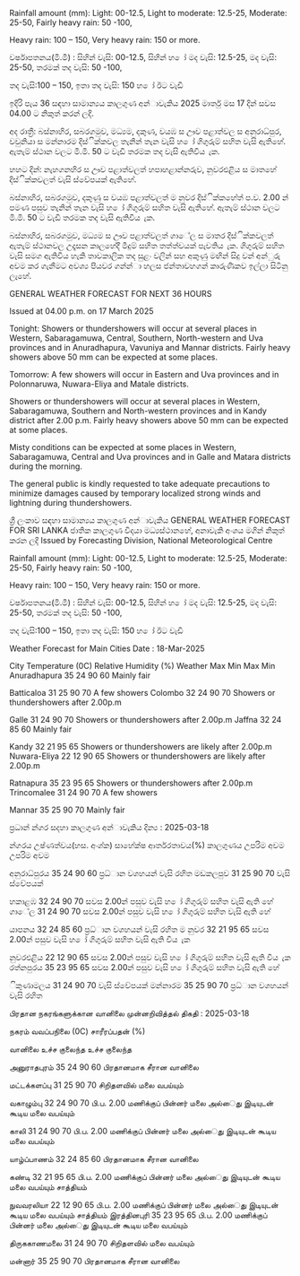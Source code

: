 Rainfall amount (mm): Light: 00-12.5, Light to moderate: 12.5-25, Moderate: 25-50, Fairly heavy rain: 50 -100,

Heavy rain: 100 – 150, Very heavy rain: 150 or more.

වර්ෂාපතනය(මි.මී) : සිහින් වැසි: 00-12.5, සිහින් හ ෝ මද වැසි: 12.5-25, මද වැසි: 25-50, තරමක් තද වැසි: 50 -100,

තද වැසි:100 – 150, ඉතා තද වැසි: 150 හ ෝ ඊට වැඩි

ඉදිරි පැය 36 සඳහා සාමාන්‍යය කාලගුණ අන්‍ාවැකිය 2025 මාර්තු මස 17 දින්‍ සවස 04.00 ට නිකුත් කරන්‍ ලදි.

අද රාත්‍රී: බස්නාහිර, සබරගමුව, මධ්‍යම, දකුණ, වයඹ ස ඌව පළාත්වල ස අනුරාධ්‍පුර, වවුනියා ස මන්නාරම දිස්ික්කවල තැනින් තැන වැසි හ ෝ ගිගුරුම් සහිත වැසි ඇතිහේ. ඇතැම් ස්ථාන වලට මි.මි. 50 ට වැඩි තරමක තද වැසි ඇතිවිය ැක.

හහට දින්‍: නැහගනහිර ස ඌව පළාත්වලත් හපාහළාන්නරුව, නුවරඑළිය ස මාතහේ දිස්ික්කවලත් වැසි ස්වේපයක් ඇතිහේ.

බස්නාහිර, සබරගමුව, දකුණු ස වයඹ පළාත්වලත් ම නුවර දිස්ික්කහේත් ප.ව. 2.00 න් පමණ පසුව තැනින් තැන වැසි හ ෝ ගිගුරුම් සහිත වැසි ඇතිහේ. ඇතැම් ස්ථාන වලට මි.මි. 50 ට වැඩි තරමක තද වැසි ඇතිවිය ැක.

බස්නාහිර, සබරගමුව, මධ්‍යම ස ඌව පළාත්වලත් ගාේල ස මාතර දිස්ික්කවලත් ඇතැම් ස්ථානවල උදෑසන කාලහේදී මීදුම් සහිත තත්ත්වයක් පැවතිය ැක. ගිගුරුම් සහිත වැසි සමග ඇතිවිය හැකි තාවකාලික තද සුළං වලින් සහ අකුණු මඟින් සිදු වන්‍ අන්‍ුරු අවම කර ගැනීමට අවශ්‍ය පියවර ගන්න්‍ා හලස ජන්‍තාවහගන් කාරුණිකව ඉල්ලා සිටිනු ලැහේ.

GENERAL WEATHER FORECAST FOR NEXT 36 HOURS

Issued at 04.00 p.m. on 17 March 2025

Tonight: Showers or thundershowers will occur at several places in Western, Sabaragamuwa, Central, Southern, North-western and Uva provinces and in Anuradhapura, Vavuniya and Mannar districts. Fairly heavy showers above 50 mm can be expected at some places.

Tomorrow: A few showers will occur in Eastern and Uva provinces and in Polonnaruwa, Nuwara-Eliya and Matale districts.

Showers or thundershowers will occur at several places in Western, Sabaragamuwa, Southern and North-western provinces and in Kandy district after 2.00 p.m. Fairly heavy showers above 50 mm can be expected at some places.

Misty conditions can be expected at some places in Western, Sabaragamuwa, Central and Uva provinces and in Galle and Matara districts during the morning.

The general public is kindly requested to take adequate precautions to minimize damages caused by temporary localized strong winds and lightning during thundershowers.

ශ්‍රී ලංකාව සඳහා සාමාන්‍යය කාලගුණ අන්‍ාවැකිය GENERAL WEATHER FORECAST FOR SRI LANKA ජාතික කාලගුණ විදයා මධ්‍යස්ථානහේ, අනාවැකි අංශය මගින් නිකුත් කරන ලදි Issued by Forecasting Division, National Meteorological Centre

Rainfall amount (mm): Light: 00-12.5, Light to moderate: 12.5-25, Moderate: 25-50, Fairly heavy rain: 50 -100,

Heavy rain: 100 – 150, Very heavy rain: 150 or more.

වර්ෂාපතනය(මි.මී) : සිහින් වැසි: 00-12.5, සිහින් හ ෝ මද වැසි: 12.5-25, මද වැසි: 25-50, තරමක් තද වැසි: 50 -100,

තද වැසි:100 – 150, ඉතා තද වැසි: 150 හ ෝ ඊට වැඩි

Weather Forecast for Main Cities Date : 18-Mar-2025

City Temperature (0C) Relative Humidity (%) Weather Max Min Max Min Anuradhapura 35 24 90 60 Mainly fair

Batticaloa 31 25 90 70 A few showers Colombo 32 24 90 70 Showers or thundershowers after 2.00p.m

Galle 31 24 90 70 Showers or thundershowers after 2.00p.m Jaffna 32 24 85 60 Mainly fair

Kandy 32 21 95 65 Showers or thundershowers are likely after 2.00p.m Nuwara-Eliya 22 12 90 65 Showers or thundershowers are likely after 2.00p.m

Ratnapura 35 23 95 65 Showers or thundershowers after 2.00p.m Trincomalee 31 24 90 70 A few showers

Mannar 35 25 90 70 Mainly fair

ප්‍රධාන්‍ න්‍ගර සදහා කාලගුණ අන්‍ාවැකිය දින්‍ය : 2025-03-18

න්‍ගරය උෂ්ණත්වය(හස. අංශ්‍ක) සාහේක්ෂ ආර්තරතාවය(%) කාලගුණය උපරිම අවම උපරිම අවම

අනුරාධ්‍පුරය 35 24 90 60 ප්‍රධ්‍ාන වශහයන් වැසි රහිත මඩකලපුව 31 25 90 70 වැසි ස්වේපයක්

හකාළඹ 32 24 90 70 සවස 2.00න් පසුව වැසි හ ෝ ගිගුරුම් සහිත වැසි ඇති හේ ගාේල 31 24 90 70 සවස 2.00න් පසුව වැසි හ ෝ ගිගුරුම් සහිත වැසි ඇති හේ

යාපනය 32 24 85 60 ප්‍රධ්‍ාන වශහයන් වැසි රහිත ම නුවර 32 21 95 65 සවස 2.00න් පසුව වැසි හ ෝ ගිගුරුම් සහිත වැසි ඇති විය ැක

නුවරඑළිය 22 12 90 65 සවස 2.00න් පසුව වැසි හ ෝ ගිගුරුම් සහිත වැසි ඇති විය ැක රත්නපුරය 35 23 95 65 සවස 2.00න් පසුව වැසි හ ෝ ගිගුරුම් සහිත වැසි ඇති හේ

ිකුණාමලය 31 24 90 70 වැසි ස්වේපයක් මන්නාරම 35 25 90 70 ප්‍රධ්‍ාන වශහයන් වැසි රහිත

பிரதான நகரங்களுக்கான வானிலை முன்னறிவித்தல் திகதி : 2025-03-18

நகரம் வவப்பநிலை (0C) சாரீரப்பதன் (%)

வானிலை உச்ச குலைந்த உச்ச குலைந்த

அனுராதபுரம் 35 24 90 60 பிரதானமாக சீரான வானிலை

மட்டக்களப்பு 31 25 90 70 சிறிதளவில் மலை வபய்யும்

வகாழும்பு 32 24 90 70 பி.ப. 2.00 மணிக்குப் பின்னர் மலை அல்ைது இடியுடன் கூடிய மலை வபய்யும்

காலி 31 24 90 70 பி.ப. 2.00 மணிக்குப் பின்னர் மலை அல்ைது இடியுடன் கூடிய மலை வபய்யும்

யாழ்ப்பாணம் 32 24 85 60 பிரதானமாக சீரான வானிலை

கண்டி 32 21 95 65 பி.ப. 2.00 மணிக்குப் பின்னர் மலை அல்ைது இடியுடன் கூடிய மலை வபய்யும் சாத்தியம்

நுவவரலியா 22 12 90 65 பி.ப. 2.00 மணிக்குப் பின்னர் மலை அல்ைது இடியுடன் கூடிய மலை வபய்யும் சாத்தியம் இரத்தினபுரி 35 23 95 65 பி.ப. 2.00 மணிக்குப் பின்னர் மலை அல்ைது இடியுடன் கூடிய மலை வபய்யும்

திருககாணமலை 31 24 90 70 சிறிதளவில் மலை வபய்யும்

மன்னார் 35 25 90 70 பிரதானமாக சீரான வானிலை
